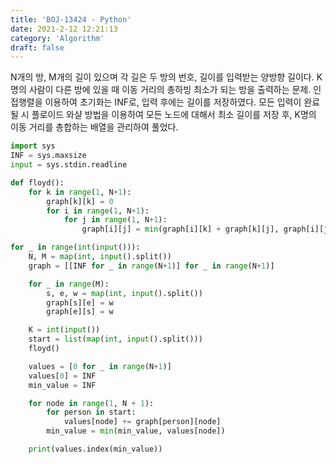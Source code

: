 ```yaml
---
title: 'BOJ-13424 - Python'
date: 2021-2-12 12:21:13
category: 'Algorithm'
draft: false
---
```

N개의 방, M개의 길이 있으며 각 길은 두 방의 번호, 길이를 입력받는 양방향 길이다. K명의 사람이 다른 방에 있을 때 이동 거리의 총하빙 최소가 되는 방을 출력하는 문제. 인접행렬을 이용하여 초기화는 INF로, 입력 후에는 길이를 저장하였다. 모든 입력이 완료될 시 플로이드 와샬 방법을 이용하여 모든 노드에 대해서 최소 길이를 저장 후, K명의 이동 거리를 총합하는 배열을 관리하여 풀었다.
```python
import sys
INF = sys.maxsize
input = sys.stdin.readline

def floyd():
    for k in range(1, N+1):
        graph[k][k] = 0
        for i in range(1, N+1):
            for j in range(1, N+1):
                graph[i][j] = min(graph[i][k] + graph[k][j], graph[i][j])

for _ in range(int(input())):
    N, M = map(int, input().split())
    graph = [[INF for _ in range(N+1)] for _ in range(N+1)]

    for _ in range(M):
        s, e, w = map(int, input().split())
        graph[s][e] = w
        graph[e][s] = w

    K = int(input())
    start = list(map(int, input().split()))
    floyd()

    values = [0 for _ in range(N+1)]
    values[0] = INF
    min_value = INF

    for node in range(1, N + 1):
        for person in start:
            values[node] += graph[person][node]
        min_value = min(min_value, values[node])

    print(values.index(min_value))

```